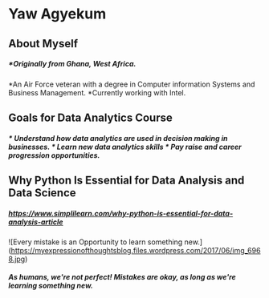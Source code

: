 # Yaw Agyekum
## About Myself
##### *Originally from Ghana, West Africa. 
*An Air Force veteran with a degree in Computer information Systems and Business Management. 
*Currently working with Intel.

## Goals for Data Analytics Course
##### * Understand how data analytics are used in decision making in businesses. * Learn new data analytics skills * Pay raise and career progression opportunities. 

## Why Python Is Essential for Data Analysis and Data Science
##### https://www.simplilearn.com/why-python-is-essential-for-data-analysis-article
![Every mistake is an Opportunity to learn something new.]
(https://myexpressionofthoughtsblog.files.wordpress.com/2017/06/img_6968.jpg)
##### As humans, we're not perfect! Mistakes are okay, as long as we're learning something new. 
